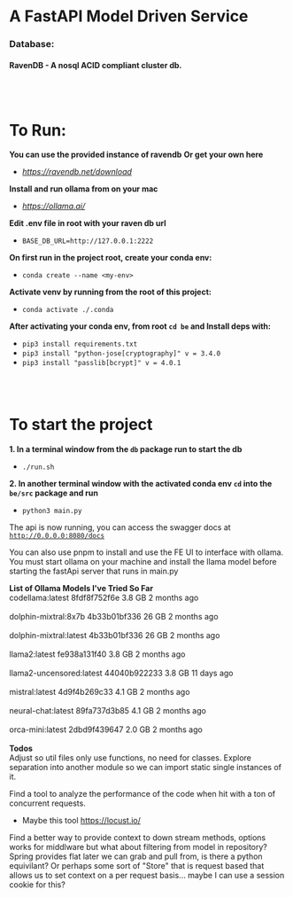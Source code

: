 <h1>A FastAPI Model Driven Service  </h1>

<h3>Database:</h3>
<h4>RavenDB - A nosql ACID compliant cluster db.</h4>

<br/>
<br/>

<h1>To Run:</h1>

**You can use the provided instance of ravendb**
**Or get your own here**
- *<a href="https://ravendb.net/download">https://ravendb.net/download</a>*

**Install and run ollama from on your mac**
- *<a href="https://ollama.ai">https://ollama.ai/</a>*


**Edit .env file in root with your raven db url**
- `BASE_DB_URL=http://127.0.0.1:2222` 


**On first run in the project root, create your conda env:**
- `conda create --name <my-env>`


**Activate venv by running from the root of this project:**
  - `conda activate ./.conda`


**After activating your conda env, from root `cd be` and Install deps with:**
- `pip3 install requirements.txt`
- `pip3 install "python-jose[cryptography]" v = 3.4.0`
- `pip3 install "passlib[bcrypt]" v = 4.0.1`


<br/>
<br/>

<h1>To start the project</h1>

**1. In a terminal window from the `db` package run to start the db**
- `./run.sh`

**2. In another terminal window with the activated conda env `cd` into the `be/src` package and run**
- `python3 main.py`



The api is now running, you can access the swagger docs at <a href="http://0.0.0.0:8080/docs">`http://0.0.0.0:8080/docs`</a>

You can also use pnpm to install and use the FE UI to interface with ollama. You must start ollama on your machine and install the llama model before starting the fastApi server that runs in main.py



**List of Ollama Models I've Tried So Far**
<br/>
codellama:latest        	8fdf8f752f6e	3.8 GB	2 months ago	
<br/>
dolphin-mixtral:8x7b    	4b33b01bf336	26 GB 	2 months ago	
<br/>
dolphin-mixtral:latest  	4b33b01bf336	26 GB 	2 months ago	
<br/>
llama2:latest           	fe938a131f40	3.8 GB	2 months ago	
<br/>
llama2-uncensored:latest	44040b922233	3.8 GB	11 days ago 	
<br/>
mistral:latest          	4d9f4b269c33	4.1 GB	2 months ago	
<br/>
neural-chat:latest      	89fa737d3b85	4.1 GB	2 months ago	
<br/>
orca-mini:latest        	2dbd9f439647	2.0 GB	2 months ago	
<br/>
**Todos**
<br/>
Adjust so util files only use functions, no need for classes. Explore separation into another module so we can import static single instances of it.

Find a tool to analyze the performance of the code when hit with a ton of concurrent requests.
- Maybe this tool https://locust.io/


Find a better way to provide context to down stream methods, options works for middlware but what about filtering from model in repository? Spring provides flat later we can grab and pull from, is there a python equivilant? Or perhaps some sort of "Store" that is request based that allows us to set context on a per request basis... maybe I can use a session cookie for this?
